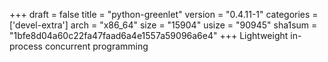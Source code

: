 +++
draft = false
title = "python-greenlet"
version = "0.4.11-1"
categories = ['devel-extra']
arch = "x86_64"
size = "15904"
usize = "90945"
sha1sum = "1bfe8d04a60c22fa47faad6a4e1557a59096a6e4"
+++
Lightweight in-process concurrent programming